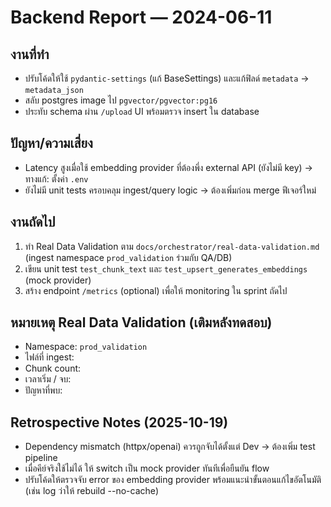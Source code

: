 # Backend Report — 2024-06-11

## งานที่ทำ
- ปรับโค้ดให้ใช้ `pydantic-settings` (แก้ BaseSettings) และแก้ฟิลด์ `metadata` → `metadata_json`
- สลับ postgres image ไป `pgvector/pgvector:pg16`
- ประทับ schema ผ่าน `/upload` UI พร้อมตรวจ insert ใน database

## ปัญหา/ความเสี่ยง
- Latency สูงเมื่อใช้ embedding provider ที่ต้องพึ่ง external API (ยังไม่มี key) → ทางแก้: ตั้งค่า `.env`
- ยังไม่มี unit tests ครอบคลุม ingest/query logic → ต้องเพิ่มก่อน merge ฟีเจอร์ใหม่

## งานถัดไป
1. ทำ Real Data Validation ตาม `docs/orchestrator/real-data-validation.md` (ingest namespace `prod_validation` ร่วมกับ QA/DB)
2. เขียน unit test `test_chunk_text` และ `test_upsert_generates_embeddings` (mock provider)
3. สร้าง endpoint `/metrics` (optional) เพื่อให้ monitoring ใน sprint ถัดไป

## หมายเหตุ Real Data Validation (เติมหลังทดสอบ)
- Namespace: `prod_validation`
- ไฟล์ที่ ingest: 
- Chunk count: 
- เวลาเริ่ม / จบ: 
- ปัญหาที่พบ: 

## Retrospective Notes (2025-10-19)
- Dependency mismatch (httpx/openai) ควรถูกจับได้ตั้งแต่ Dev → ต้องเพิ่ม test pipeline
- เมื่อคีย์จริงใช้ไม่ได้ ให้ switch เป็น mock provider ทันทีเพื่อยืนยัน flow
- ปรับโค้ดให้ตรวจจับ error ของ embedding provider พร้อมแนะนำขั้นตอนแก้ไขอัตโนมัติ (เช่น log ว่าให้ rebuild --no-cache)
